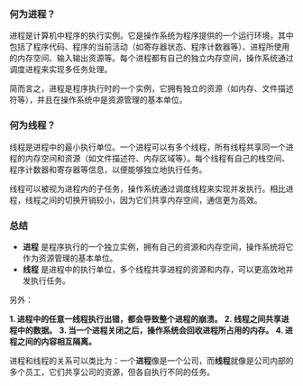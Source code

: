 

### 何为进程？


进程是计算机中程序的执行实例。它是操作系统为程序提供的一个运行环境，其中包括了程序代码、程序的当前活动（如寄存器状态、程序计数器等）、进程所使用的内存空间、输入输出资源等。每个进程都有自己的独立内存空间，操作系统通过调度进程来实现多任务处理。

简而言之，进程是程序执行时的一个实例，它拥有独立的资源（如内存、文件描述符等），并且在操作系统中是资源管理的基本单位。

### 何为线程？

线程是进程中的最小执行单位。一个进程可以有多个线程，所有线程共享同一个进程的内存空间和资源（如文件描述符、内存区域等）。每个线程有自己的栈空间、程序计数器和寄存器等信息，以便能够独立地执行任务。

线程可以被视为进程内的子任务，操作系统通过调度线程来实现并发执行。相比进程，线程之间的切换开销较小，因为它们共享内存空间，通信更为高效。

### 总结

- **进程** 是程序执行的一个独立实例，拥有自己的资源和内存空间，操作系统将它作为资源管理的基本单位。
- **线程** 是进程中的执行单位，多个线程共享进程的资源和内存，可以更高效地并发执行任务。


另外：

**1. 进程中的任意一线程执行出错，都会导致整个进程的崩溃。**
**2. 线程之间共享进程中的数据。**
**3. 当一个进程关闭之后，操作系统会回收进程所占用的内存。**
**4. 进程之间的内容相互隔离。**

进程和线程的关系可以类比为：一个**进程**像是一个公司，而**线程**就像是公司内部的多个员工，它们共享公司的资源，但各自执行不同的任务。